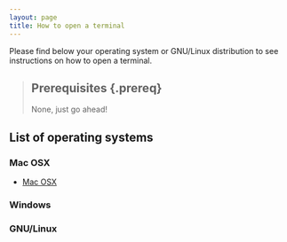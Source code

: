 ```yaml
---
layout: page
title: How to open a terminal
---
```


Please find below your operating system or GNU/Linux distribution to see
instructions on how to open a terminal.

> ## Prerequisites {.prereq}
>
> None, just go ahead!

## List of operating systems

### Mac OSX

*  [Mac OSX](macosx.html)

### Windows

### GNU/Linux


